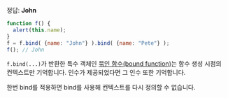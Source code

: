 정답: **John**

```js run no-beautify
function f() {
  alert(this.name);
}
f = f.bind( {name: "John"} ).bind( {name: "Pete"} );
f(); // John
```

`f.bind(...)`가 반환한 특수 객체인 [묶인 함수(bound function)](https://tc39.github.io/ecma262/#sec-bound-function-exotic-objects)는 함수 생성 시점의 컨텍스트만 기억합니다. 인수가 제공되었다면 그 인수 또한 기억합니다.

한번 bind를 적용하면 bind를 사용해 컨텍스트를 다시 정의할 수 없습니다.
